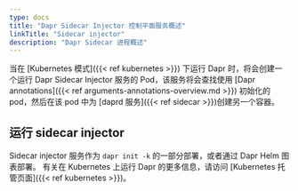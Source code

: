 ```yaml
---
type: docs
title: "Dapr Sidecar Injector 控制平面服务概述"
linkTitle: "Sidecar injector"
description: "Dapr Sidecar 进程概述"
---
```


当在 [Kubernetes 模式]({{< ref kubernetes >}}) 下运行 Dapr 时，将会创建一个运行 Dapr Sidecar Injector 服务的 Pod，该服务将会查找使用 [Dapr annotations]({{< ref arguments-annotations-overview.md >}}) 初始化的 pod，然后在该 pod 中为 [daprd 服务]({{< ref sidecar >}})创建另一个容器。

## 运行 sidecar injector

Sidecar injector 服务作为 `dapr init -k` 的一部分部署，或者通过 Dapr Helm 图表部署。 有关在 Kubernetes 上运行 Dapr 的更多信息，请访问 [Kubernetes 托管页面]({{< ref kubernetes >}})。

